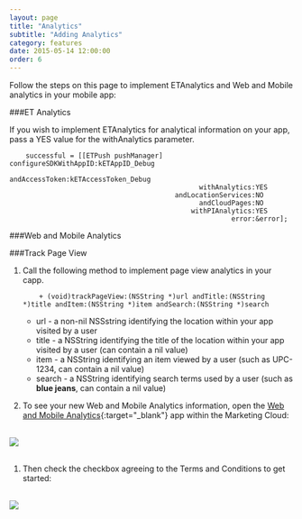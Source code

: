 ```yaml
---
layout: page
title: "Analytics"
subtitle: "Adding Analytics"
category: features
date: 2015-05-14 12:00:00
order: 6
---
```

Follow the steps on this page to implement ETAnalytics and Web and Mobile analytics in your mobile app:

###ET Analytics

If you wish to implement ETAnalytics for analytical information on your app, pass a YES value for the withAnalytics parameter.

~~~ 
    successful = [[ETPush pushManager] configureSDKWithAppID:kETAppID_Debug
                                              andAccessToken:kETAccessToken_Debug
                                               withAnalytics:YES
                                         andLocationServices:NO
                                               andCloudPages:NO
                                             withPIAnalytics:YES
                                                       error:&error];
~~~ 

###Web and Mobile Analytics

###Track Page View

1.	Call the following method to implement page view analytics in your capp.

	~~~
		+ (void)trackPageView:(NSString *)url andTitle:(NSString *)title andItem:(NSString *)item andSearch:(NSString *)search
	~~~

	* url - a non-nil NSSstring identifying the location within your app visited by a user
	* title - a NSString identifying the title of the location within your app visited by a user (can contain a nil value)
	* item - a NSString identifying an item viewed by a user (such as UPC-1234, can contain a nil value)
	* search - a NSString identifying search terms used by a user (such as **blue jeans**, can contain a nil value)

1. 	To see your new Web and Mobile Analytics information, open the [Web and Mobile Analytics](http://www.exacttarget.com/products/customer-data-platform/web-mobile-analytics){:target="_blank"} app within the Marketing Cloud: 
<br/>
 <img class="img-responsive" src="{{ site.baseurl }}/assets/wama_menu.png" /><br/>
<br/>

1. 	Then check the checkbox agreeing to the Terms and Conditions to get started:
<br/>
 <img class="img-responsive" src="{{ site.baseurl }}/assets/wama_t_and_c.png" /><br/>
<br/>
